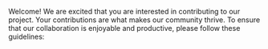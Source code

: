 Welcome! We are excited that you are interested in contributing to our project. Your contributions are what makes our community thrive. To ensure that our collaboration is enjoyable and productive, please follow these guidelines:
